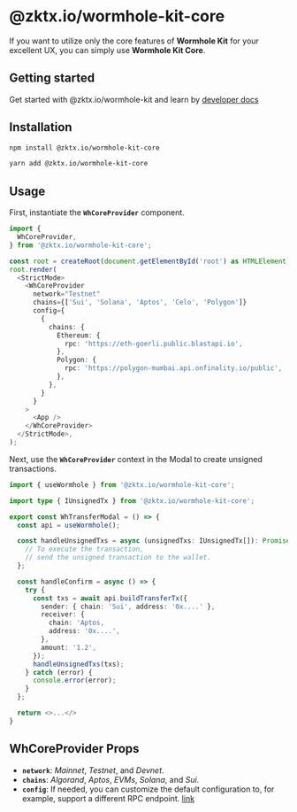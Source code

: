 # @zktx.io/wormhole-kit-core

If you want to utilize only the core features of **Wormhole Kit** for your excellent UX, you can simply use **Wormhole Kit Core**.

## Getting started

Get started with @zktx.io/wormhole-kit and learn by [developer docs](https://docs.zktx.io/wormhole-kit-core.html)

## Installation

```bash
npm install @zktx.io/wormhole-kit-core
```
```bash
yarn add @zktx.io/wormhole-kit-core
```

## Usage

First, instantiate the **`WhCoreProvider`** component.

```typescript
import {
  WhCoreProvider,
} from '@zktx.io/wormhole-kit-core';

const root = createRoot(document.getElementById('root') as HTMLElement);
root.render(
  <StrictMode>
    <WhCoreProvider
      network="Testnet"
      chains={['Sui', 'Solana', 'Aptos', 'Celo', 'Polygon']}
      config={
        {
          chains: {
            Ethereum: {
              rpc: 'https://eth-goerli.public.blastapi.io',
            },
            Polygon: {
              rpc: 'https://polygon-mumbai.api.onfinality.io/public',
            },
          },
        }
      }
    >
      <App />
    </WhCoreProvider>
  </StrictMode>,
);
```

Next, use the **`WhCoreProvider`** context in the Modal to create unsigned transactions.

```typescript
import { useWormhole } from '@zktx.io/wormhole-kit-core';

import type { IUnsignedTx } from '@zktx.io/wormhole-kit-core';

export const WhTransferModal = () => {
  const api = useWormhole();

  const handleUnsignedTxs = async (unsignedTxs: IUnsignedTx[]): Promise<void> => {
    // To execute the transaction,
    // send the unsigned transaction to the wallet.
  };

  const handleConfirm = async () => {
    try {
      const txs = await api.buildTransferTx({
        sender: { chain: 'Sui', address: '0x....' },
        receiver: {
          chain: 'Aptos,
          address: '0x....',
        },
        amount: '1.2',
      });
      handleUnsignedTxs(txs);
    } catch (error) {
      console.error(error);
    }
  };

  return <>...</>
}
```

## WhCoreProvider Props

- **`network`**: _Mainnet_, _Testnet_, and _Devnet_.
- **`chains`**: _Algorand_, _Aptos_, _EVMs_, _Solana_, and _Sui_.
- **`config`**: If needed, you can customize the default configuration to, for example, support a different RPC endpoint. [link](https://docs.wormhole.com/wormhole/reference/sdk-docs#usage)
